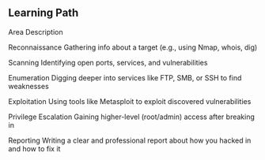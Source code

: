 ## Learning Path
Area			      Description

Reconnaissance	              Gathering info about a target (e.g., using Nmap, whois, dig)

Scanning	              Identifying open ports, services, and vulnerabilities

Enumeration	  	      Digging deeper into services like FTP, SMB, or SSH to find weaknesses

Exploitation		      Using tools like Metasploit to exploit discovered vulnerabilities

Privilege Escalation	      Gaining higher-level (root/admin) access after breaking in

Reporting		      Writing a clear and professional report about how you hacked in and how to fix it
